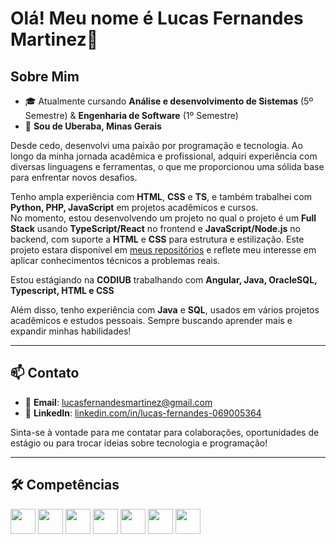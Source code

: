 # Olá! Meu nome é Lucas Fernandes Martinez👋

## Sobre Mim

- 🎓 Atualmente cursando **Análise e desenvolvimento de Sistemas** (5º Semestre) & **Engenharia de Software** (1º Semestre)
- 📍 **Sou de Uberaba, Minas Gerais**

Desde cedo, desenvolvi uma paixão por programação e tecnologia. Ao longo da minha jornada acadêmica e profissional, adquiri experiência com diversas linguagens e ferramentas, o que me proporcionou uma sólida base para enfrentar novos desafios.

Tenho ampla experiência com **HTML**, **CSS** e **TS**, e também trabalhei com **Python, PHP, JavaScript** em projetos acadêmicos e cursos.  
No momento, estou desenvolvendo um projeto no qual o projeto é um **Full Stack** usando **TypeScript/React** no frontend e **JavaScript/Node.js** no backend, com suporte a **HTML** e **CSS** para estrutura e estilização.
Este projeto estara disponível em [meus repositórios](https://github.com/Lucas-Fernandes-Martinez/Sistema-de-gest-o-de-tarefas-com-autentica-o-de-usu-rio) e reflete meu interesse em aplicar conhecimentos técnicos a problemas reais.

Estou estágiando na **CODIUB** trabalhando com **Angular, Java, OracleSQL, Typescript, HTML e CSS**

Além disso, tenho experiência com **Java** e **SQL**, usados em vários projetos acadêmicos e estudos pessoais. Sempre buscando aprender mais e expandir minhas habilidades!

---

## 📫 Contato

- 📧 **Email**: [lucasfernandesmartinez@gmail.com](mailto:lucasfernandesmartinez@gmail.com)  
- 💼 **LinkedIn**: [linkedin.com/in/lucas-fernandes-069005364](https://www.linkedin.com/in/lucas-fernandes-069005364/)

Sinta-se à vontade para me contatar para colaborações, oportunidades de estágio ou para trocar ideias sobre tecnologia e programação!

---

## 🛠️ Competências

<p align="left">
  <img src="https://cdn.jsdelivr.net/gh/devicons/devicon/icons/html5/html5-original.svg" height="40" />
  <img src="https://cdn.jsdelivr.net/gh/devicons/devicon/icons/css3/css3-original.svg" height="40" />
  <img src="https://cdn.jsdelivr.net/gh/devicons/devicon/icons/javascript/javascript-original.svg" height="40" />
  <img src="https://cdn.jsdelivr.net/gh/devicons/devicon/icons/c/c-original.svg" height="40" />
  <img src="https://cdn.jsdelivr.net/gh/devicons/devicon/icons/python/python-original.svg" height="40" />
  <img src="https://cdn.jsdelivr.net/gh/devicons/devicon/icons/java/java-original.svg" height="40" />
  <img src="https://cdn.jsdelivr.net/gh/devicons/devicon/icons/mysql/mysql-original.svg" height="40" />
</p>
